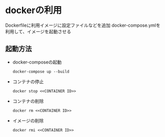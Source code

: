 # dockerの利用

Dockerfileに利用イメージに設定ファイルなどを追加
docker-compose.ymlを利用して、イメージを起動させる

## 起動方法
 - docker-composeの起動
   ```$docker
   docker-compose up --build
   ```
- コンテナの停止
    ```$docker
    docker stop <<CONTAINER ID>>
    ```  
- コンテナの削除
    ```$docker
    docker rm <<CONTAINER ID>>
    ``` 
- イメージの削除
    ```$docker
    docker rmi <<CONTAINER ID>>
    ``` 

